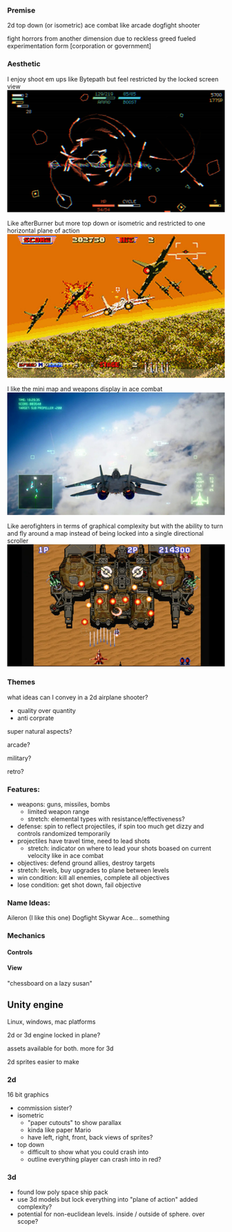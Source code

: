 ### Premise

2d top down (or isometric) ace combat like arcade dogfight shooter

fight horrors from another dimension due to reckless greed fueled experimentation form \[corporation or government]

### Aesthetic

I enjoy shoot em ups like Bytepath but feel restricted by the locked screen view
![ ](./bytepath.jpg "Bytepath")


Like afterBurner but more top down or isometric and restricted to one horizontal plane of action
![ ](./afterBurner.jpeg  "AfterBurner")


I like the mini map and weapons display in ace combat
![ ](./aceCombatHUD.jpeg "AceCombat") 

Like aerofighters in terms of graphical complexity but with the ability to turn and fly around a map instead of being locked into a single directional scroller
![](./aerofighters.jpeg "Aerofighters")


### Themes

what ideas can I convey in a 2d airplane shooter?

- quality over quantity 
- anti corprate 

super natural aspects?

arcade?

military?

retro?

### Features:
	
- weapons: guns, missiles, bombs
	- limited weapon range
	- stretch: elemental types with resistance/effectiveness?
- defense: spin to reflect projectiles, if spin too much get dizzy and  controls randomized temporarily 
- projectiles have travel time, need to lead shots
	- stretch: indicator on where to lead your shots boased on current velocity like in ace combat
- objectives: defend ground allies, destroy targets
- stretch: levels, buy upgrades to plane between levels
- win condition: kill all enemies, complete all objectives
- lose condition: get shot down, fail objective
 
### Name Ideas:

Aileron (I like this one)
Dogfight
Skywar
Ace... something

### Mechanics
#### Controls
#### View

"chessboard on a lazy susan"

## Unity engine

Linux, windows, mac platforms

2d or 3d engine locked in plane?

assets available for both. more for 3d

2d sprites easier to make 
### 2d
16 bit graphics

- commission sister?
- isometric
	- "paper cutouts" to show parallax
	- kinda like paper Mario
	- have left, right, front, back views of sprites?
- top down
	- difficult to show what you could crash into
	- outline everything player can crash into in red?

### 3d

- found low poly space ship pack
- use 3d models but lock everything into "plane of action" added complexity?
- potential for non-euclidean levels. inside / outside of sphere. over scope?